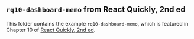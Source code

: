 ## `rq10-dashboard-memo` from React Quickly, 2nd ed

This folder contains the example `rq10-dashboard-memo`, which is featured in Chapter 10 of [React Quickly, 2nd ed](https://reactquickly.dev).
